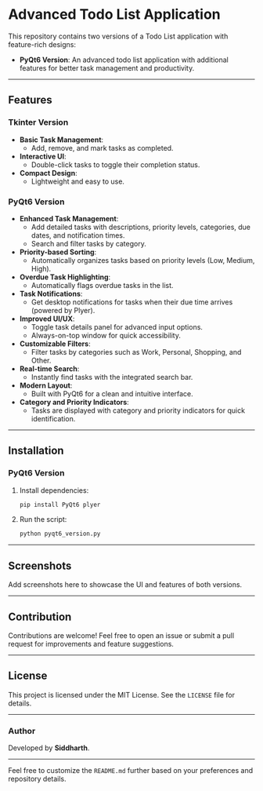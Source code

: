 # Advanced Todo List Application

This repository contains two versions of a Todo List application with feature-rich designs:

- **PyQt6 Version**: An advanced todo list application with additional features for better task management and productivity.

---

## Features

### Tkinter Version
- **Basic Task Management**:
  - Add, remove, and mark tasks as completed.
- **Interactive UI**:
  - Double-click tasks to toggle their completion status.
- **Compact Design**:
  - Lightweight and easy to use.
  
### PyQt6 Version
- **Enhanced Task Management**:
  - Add detailed tasks with descriptions, priority levels, categories, due dates, and notification times.
  - Search and filter tasks by category.
- **Priority-based Sorting**:
  - Automatically organizes tasks based on priority levels (Low, Medium, High).
- **Overdue Task Highlighting**:
  - Automatically flags overdue tasks in the list.
- **Task Notifications**:
  - Get desktop notifications for tasks when their due time arrives (powered by Plyer).
- **Improved UI/UX**:
  - Toggle task details panel for advanced input options.
  - Always-on-top window for quick accessibility.
- **Customizable Filters**:
  - Filter tasks by categories such as Work, Personal, Shopping, and Other.
- **Real-time Search**:
  - Instantly find tasks with the integrated search bar.
- **Modern Layout**:
  - Built with PyQt6 for a clean and intuitive interface.
- **Category and Priority Indicators**:
  - Tasks are displayed with category and priority indicators for quick identification.

---

## Installation

### PyQt6 Version
1. Install dependencies:
    ```bash
    pip install PyQt6 plyer
    ```
2. Run the script:
    ```bash
    python pyqt6_version.py
    ```

---

## Screenshots
Add screenshots here to showcase the UI and features of both versions.

---

## Contribution
Contributions are welcome! Feel free to open an issue or submit a pull request for improvements and feature suggestions.

---

## License
This project is licensed under the MIT License. See the `LICENSE` file for details.

---

### Author
Developed by **Siddharth**.

---

Feel free to customize the `README.md` further based on your preferences and repository details.
